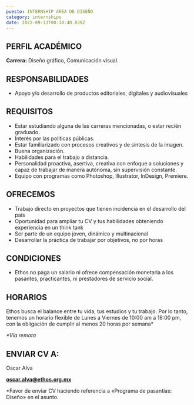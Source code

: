 ```yaml
---
puesto: INTERNSHIP ÁREA DE DISEÑO
category: internships
date: 2022-09-13T00:10:40.839Z
---
```

<!--StartFragment-->

## PERFIL ACADÉMICO

**Carrera:** Diseño gráfico, Comunicación visual.

<!--EndFragment-->

<!--StartFragment-->

## RESPONSABILIDADES

* Apoyo y/o desarrollo de productos editoriales, digitales y audiovisuales

<!--EndFragment-->

<!--StartFragment-->

## REQUISITOS

* Estar estudiando alguna de las carreras mencionadas, o estar recién graduado. 
* Interés por las políticas públicas.        
* Estar familiarizado con procesos creativos y de síntesis de la imagen.
* Buena organización.
* Habilidades para el trabajo a distancia.
* Personalidad proactiva, asertiva, creativa con enfoque a soluciones y capaz de trabajar de manera autónoma, sin supervisión constante.
* Equipo con programas como Photoshop, Illustrator, InDesign, Premiere.

<!--EndFragment-->

<!--StartFragment-->

## OFRECEMOS

* Trabajo directo en proyectos que tienen incidencia en el desarrollo del país
* Oportunidad para ampliar tu CV y tus habilidades obteniendo experiencia en un think tank
* Ser parte de un equipo joven, dinámico y multinacional
* Desarrollar la práctica de trabajar por objetivos, no por horas

<!--EndFragment-->

<!--StartFragment-->

## CONDICIONES

* Ethos no paga un salario ni ofrece compensación monetaria a los pasantes, practicantes, ni prestadores de servicio social.

<!--EndFragment-->

<!--StartFragment-->

## HORARIOS

Ethos busca el balance entre tu vida, tus estudios y tu trabajo. Por lo tanto, tenemos un horario flexible de Lunes a Viernes de 10:00 am a 18:00 pm, con la obligación de cumplir al menos 20 horas por semana*

*\*Vía remota*

<!--EndFragment-->

<!--StartFragment-->

## ENVIAR CV A:

Oscar Alva

**oscar.alva@ethos.org.mx** 

\*Favor de enviar CV haciendo referencia a «Programa de pasantías: Diseño» en el asunto. 

<!--EndFragment-->